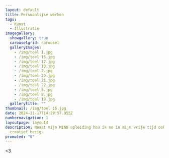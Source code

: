```yaml
---
layout: default
title: Persoonlijke werken
tags:
  - Kunst
  - Illustratie
imagegallery:
  showgallery: true
  carouselgrid: carousel
  galleryImages:
    - /img/toel 1.jpg
    - /img/toel 15.jpg
    - /img/toel 17.jpg
    - /img/toel 18.jpg
    - /img/toel 2.jpg
    - /img/toel 20.jpg
    - /img/toel 21.jpg
    - /img/toel 22.jpg
    - /img/toel 5.jpg
    - /img/toel 8.jpg
    - /img/toel 19.jpg
  gallerytitle: ""
thumbnail: /img/toel 15.jpg
date: 2024-11-17T14:29:57.955Z
numbernavigation: 1
layoutpage: layout4
description: Naast mijn MIND opleiding hou ik me in mijn vrije tijd ook graag
  creatief bezig.
promoted: "0"
---
```

<span class="text-white">&lt;3</span>
